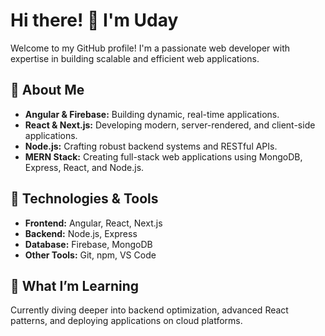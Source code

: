 # Hi there! 👋 I'm Uday

Welcome to my GitHub profile! I'm a passionate web developer with expertise in building scalable and efficient web applications. 

## 🚀 About Me

- **Angular & Firebase:** Building dynamic, real-time applications.
- **React & Next.js:** Developing modern, server-rendered, and client-side applications.
- **Node.js:** Crafting robust backend systems and RESTful APIs.
- **MERN Stack:** Creating full-stack web applications using MongoDB, Express, React, and Node.js.

## 🔧 Technologies & Tools

- **Frontend:** Angular, React, Next.js
- **Backend:** Node.js, Express
- **Database:** Firebase, MongoDB
- **Other Tools:** Git, npm, VS Code

## 🌱 What I’m Learning

Currently diving deeper into backend optimization, advanced React patterns, and deploying applications on cloud platforms.
